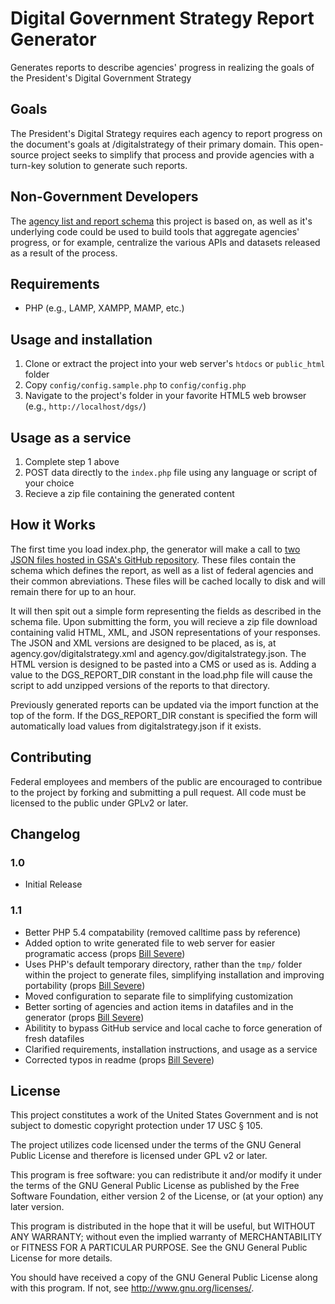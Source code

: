 Digital Government Strategy Report Generator
===========================================

Generates reports to describe agencies' progress in realizing the goals of the President's Digital Government Strategy

Goals
----------

The President's Digital Strategy requires each agency to report progress on the document's goals at /digitalstrategy of their primary domain. This open-source project seeks to simplify that process and provide agencies with a turn-key solution to generate such reports.

Non-Government Developers
-------------------------
The [agency list and report schema](https://github.com/GSA/digital-strategy) this project is based on, as well as it's underlying code could be used to build tools that aggregate agencies' progress, or for example, centralize the various APIs and datasets released as a result of the process.

Requirements
------------

* PHP (e.g., LAMP, XAMPP, MAMP, etc.)

Usage and installation
----------------------

1. Clone or extract the project into your web server's `htdocs` or `public_html` folder
2. Copy `config/config.sample.php` to `config/config.php`
2. Navigate to the project's folder in your favorite HTML5 web browser (e.g., `http://localhost/dgs/`)

Usage as a service
------------------

1. Complete step 1 above
2. POST data directly to the `index.php` file using any language or script of your choice
3. Recieve a zip file containing the generated content

How it Works
------------

The first time you load index.php, the generator will make a call to [two JSON files hosted in GSA's GitHub repository](https://github.com/GSA/digital-strategy). These files contain the schema which defines the report, as well as a list of federal agencies and their common abreviations. These files will be cached locally to disk and will remain there for up to an hour.

It will then spit out a simple form representing the fields as described in the schema file. Upon submitting the form, you will recieve a zip file download containing valid HTML, XML, and JSON representations of your responses. The JSON and XML versions are designed to be placed, as is, at agency.gov/digitalstrategy.xml and agency.gov/digitalstrategy.json. The HTML version is designed to be pasted into a CMS or used as is.  Adding a value to the DGS_REPORT_DIR constant in the load.php file will cause the script to add unzipped versions of the reports to that directory.

Previously generated reports can be updated via the import function at the top of the form.  If the DGS_REPORT_DIR constant is specified the form will automatically load values from digitalstrategy.json if it exists.

Contributing
------------

Federal employees and members of the public are encouraged to contribue to the project by forking and submitting a pull request. All code must be licensed to the public under GPLv2 or later.

Changelog
---------

### 1.0 ###
* Initial Release

### 1.1 ###
* Better PHP 5.4 compatability (removed calltime pass by reference)
* Added option to write generated file to web server for easier programatic access (props [Bill Severe](https://github.com/bsevere))
* Uses PHP's default temporary directory, rather than the `tmp/` folder within the project to generate files, simplifying installation and improving portability (props [Bill Severe](https://github.com/bsevere))
* Moved configuration to separate file to simplifying customization
* Better sorting of agencies and action items in datafiles and in the generator (props [Bill Severe](https://github.com/bsevere))
* Abilitity to bypass GitHub service and local cache to force generation of fresh datafiles
* Clarified requirements, installation instructions, and usage as a service
* Corrected typos in readme (props [Bill Severe](https://github.com/bsevere))

License
-------

This project constitutes a work of the United States Government and is 
not subject to domestic copyright protection under 17 USC § 105. 

The project utilizes code licensed under the terms of the GNU General 
Public License and therefore is licensed under GPL v2 or later.

This program is free software: you can redistribute it and/or modify
it under the terms of the GNU General Public License as published by
the Free Software Foundation, either version 2 of the License, or
(at your option) any later version.

This program is distributed in the hope that it will be useful,
but WITHOUT ANY WARRANTY; without even the implied warranty of
MERCHANTABILITY or FITNESS FOR A PARTICULAR PURPOSE.  See the
GNU General Public License for more details.

You should have received a copy of the GNU General Public License
along with this program.  If not, see <http://www.gnu.org/licenses/>.
